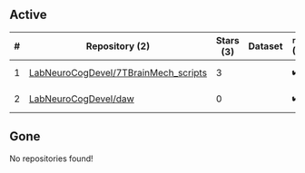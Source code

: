 ## Active
| # | Repository (2) | Stars (3) | Dataset | `run` (2) | `containers-run` | Last Modified |
| --- | --- | --- | --- | --- | --- | --- |
| 1 | [LabNeuroCogDevel/7TBrainMech_scripts](https://github.com/LabNeuroCogDevel/7TBrainMech_scripts) | 3 |  | :heavy_check_mark: |  | 2025-03-24 20:11:32+00:00 |
| 2 | [LabNeuroCogDevel/daw](https://github.com/LabNeuroCogDevel/daw) | 0 |  | :heavy_check_mark: |  | 2024-02-23 16:02:07+00:00 |

## Gone
No repositories found!
